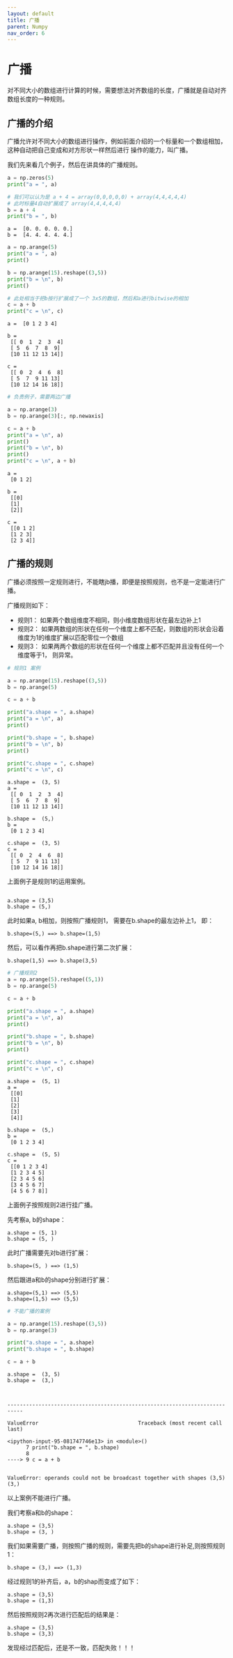 ```yaml
---
layout: default
title: 广播
parent: Numpy
nav_order: 6
---
```


# 广播

对不同大小的数组进行计算的时候，需要想法对齐数组的长度，广播就是自动对齐数组长度的一种规则。


## 广播的介绍

广播允许对不同大小的数组进行操作，例如前面介绍的一个标量和一个数组相加，这种自动把自己变成和对方形状一样然后进行
操作的能力，叫广播。  

我们先来看几个例子，然后在讲具体的广播规则。



```python
a = np.zeros(5)
print("a = ", a)

# 我们可以认为是 a + 4 = array(0,0,0,0,0) + array(4,4,4,4,4)
# 此时标量4自动扩展成了 array(4,4,4,4,4)
b = a + 4
print("b = ", b)
```

    a =  [0. 0. 0. 0. 0.]
    b =  [4. 4. 4. 4. 4.]



```python
a = np.arange(5)
print("a = ", a)
print()

b = np.arange(15).reshape((3,5))
print("b = \n", b)
print()

# 此处相当于把b按行扩展成了一个 3x5的数组，然后和a进行bitwise的相加
c = a + b
print("c = \n", c)
```

    a =  [0 1 2 3 4]
    
    b = 
     [[ 0  1  2  3  4]
     [ 5  6  7  8  9]
     [10 11 12 13 14]]
    
    c = 
     [[ 0  2  4  6  8]
     [ 5  7  9 11 13]
     [10 12 14 16 18]]



```python
# 负责例子，需要两边广播

a = np.arange(3)
b = np.arange(3)[:, np.newaxis]

c = a + b
print("a = \n", a)
print()
print("b = \n", b)
print()
print("c = \n", a + b)
```

    a = 
     [0 1 2]
    
    b = 
     [[0]
     [1]
     [2]]
    
    c = 
     [[0 1 2]
     [1 2 3]
     [2 3 4]]


## 广播的规则

广播必须按照一定规则进行，不能瞎jb播，即便是按照规则，也不是一定能进行广播。

广播规则如下：
- 规则1： 如果两个数组维度不相同，则小维度数组形状在最左边补上1
- 规则2： 如果两数组的形状在任何一个维度上都不匹配，则数组的形状会沿着维度为1的维度扩展以匹配零位一个数组
- 规则3： 如果两两个数组的形状在任何一个维度上都不匹配并且没有任何一个维度等于1， 则异常。



```python
# 规则1 案例

a = np.arange(15).reshape((3,5))
b = np.arange(5)

c = a + b

print("a.shape = ", a.shape)
print("a = \n", a)
print()

print("b.shape = ", b.shape)
print("b = \n", b)
print()

print("c.shape = ", c.shape)
print("c = \n", c)

```

    a.shape =  (3, 5)
    a = 
     [[ 0  1  2  3  4]
     [ 5  6  7  8  9]
     [10 11 12 13 14]]
    
    b.shape =  (5,)
    b = 
     [0 1 2 3 4]
    
    c.shape =  (3, 5)
    c = 
     [[ 0  2  4  6  8]
     [ 5  7  9 11 13]
     [10 12 14 16 18]]


上面例子是规则1的运用案例。
```

a.shape = (3,5)
b.shape = (5,)
```
此时如果a, b相加，则按照广播规则1， 需要在b.shape的最左边补上1， 即：
```
b.shape=(5,) ==> b.shape=(1,5)
```
然后，可以看作再把b.shape进行第二次扩展：
```
b.shape(1,5) ==> b.shape(3,5)
```



```python
# 广播规则2
a = np.arange(5).reshape((5,1))
b = np.arange(5)

c = a + b

print("a.shape = ", a.shape)
print("a = \n", a)
print()

print("b.shape = ", b.shape)
print("b = \n", b)
print()

print("c.shape = ", c.shape)
print("c = \n", c)
```

    a.shape =  (5, 1)
    a = 
     [[0]
     [1]
     [2]
     [3]
     [4]]
    
    b.shape =  (5,)
    b = 
     [0 1 2 3 4]
    
    c.shape =  (5, 5)
    c = 
     [[0 1 2 3 4]
     [1 2 3 4 5]
     [2 3 4 5 6]
     [3 4 5 6 7]
     [4 5 6 7 8]]


上面例子按照规则2进行挂广播。

先考察a, b的shape：
```
a.shape = (5, 1)
b.shape = (5, )
```

此时广播需要先对b进行扩展：

```
b.shape=(5, ) ==> (1,5)

```

然后跟进a和b的shape分别进行扩展：

```
a.shape=(5,1) ==> (5,5)
b.shape=(1,5) ==> (5,5)
```


```python
# 不能广播的案例

a = np.arange(15).reshape((3,5))
b = np.arange(3)

print("a.shape = ", a.shape)
print("b.shape = ", b.shape)

c = a + b
```

    a.shape =  (3, 5)
    b.shape =  (3,)



    ---------------------------------------------------------------------------

    ValueError                                Traceback (most recent call last)

    <ipython-input-95-081747746e13> in <module>()
          7 print("b.shape = ", b.shape)
          8 
    ----> 9 c = a + b
    

    ValueError: operands could not be broadcast together with shapes (3,5) (3,) 


以上案例不能进行广播。

我们考察a和b的shape：
```
a.shape = (3,5) 
b.shape = (3, )
```
我们如果需要广播，则按照广播的规则，需要先把b的shape进行补足,则按照规则1：
```
b.shape = (3,) ==> (1,3)
```
经过规则1的补齐后，a，b的shap而变成了如下：
```
a.shape = (3,5)
b.shape = (1,3)
```
然后按照规则2再次进行匹配后的结果是：
```
a.shape = (3,5)
b.shape = (3,3)
```
发现经过匹配后，还是不一致，匹配失败！！！
